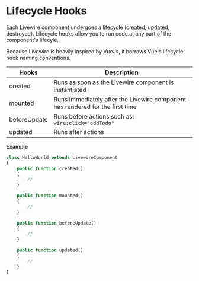 # Lifecycle Hooks

Each Livewire component undergoes a lifecycle (created, updated, destroyed). Lifecycle hooks allow you to run code at any part of the component's lifecyle.

Because Livewire is heavily inspired by VueJs, it borrows Vue's lifecycle hook naming conventions.

Hooks | Description
--- | ---
created | Runs as soon as the Livewire component is instantiated
mounted | Runs immediately after the Livewire component has rendered for the first time
beforeUpdate | Runs before actions such as: `wire:click="addTodo"`
updated | Runs after actions

**Example**
```php
class HelloWorld extends LivewireComponent
{
    public function created()
    {
        //
    }

    public function mounted()
    {
        //
    }

    public function beforeUpdate()
    {
        //
    }

    public function updated()
    {
        //
    }
}
```

